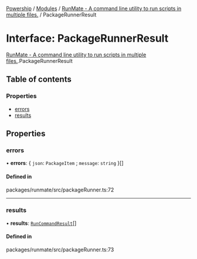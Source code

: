 [Powership](../README.md) / [Modules](../modules.md) / [RunMate - A command line utility to run scripts in multiple files.](../modules/RunMate___A_command_line_utility_to_run_scripts_in_multiple_files_.md) / PackageRunnerResult

# Interface: PackageRunnerResult

[RunMate - A command line utility to run scripts in multiple files.](../modules/RunMate___A_command_line_utility_to_run_scripts_in_multiple_files_.md).PackageRunnerResult

## Table of contents

### Properties

- [errors](RunMate___A_command_line_utility_to_run_scripts_in_multiple_files_.PackageRunnerResult.md#errors)
- [results](RunMate___A_command_line_utility_to_run_scripts_in_multiple_files_.PackageRunnerResult.md#results)

## Properties

### errors

• **errors**: { `json`: `PackageItem` ; `message`: `string`  }[]

#### Defined in

packages/runmate/src/packageRunner.ts:72

___

### results

• **results**: [`RunCommandResult`](RunMate___A_command_line_utility_to_run_scripts_in_multiple_files_.RunCommandResult.md)[]

#### Defined in

packages/runmate/src/packageRunner.ts:73
